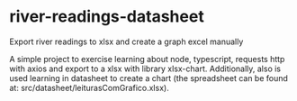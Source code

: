# river-readings-datasheet
Export river readings to xlsx and create a graph excel manually

A simple project to exercise learning about node, typescript, requests http with axios and export to a xlsx with library xlsx-chart.
Additionally, also is used learning in datasheet to create a chart (the spreadsheet can be found at: src/datasheet/leiturasComGrafico.xlsx).
